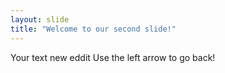 ```yaml
---
layout: slide
title: "Welcome to our second slide!"
---
```

Your text new eddit
Use the left arrow to go back!
